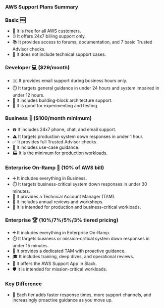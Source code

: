 ### AWS Support Plans Summary

### Basic 🆓
- 🧾 It is free for all AWS customers.
- ⏰ It offers 24x7 billing support only.
- 📚 It provides access to forums, documentation, and 7 basic Trusted Advisor checks.
- 🚫 It does not include technical support cases.

### Developer 💻 ($29/month)
- ✉️ It provides email support during business hours only.
- ⏱️ It targets general guidance in under 24 hours and system impaired in under 12 hours.
- 🧩 It includes building-block architecture support.
- 🧪 It is good for experimenting and testing.

### Business 💼 ($100/month minimum)
- ☎️ It includes 24x7 phone, chat, and email support.
- ⚠️ It targets production system down responses in under 1 hour.
- ✅ It provides full Trusted Advisor checks.
- 🧭 It includes use-case guidance.
- 🏭 It is the minimum for production workloads.

### Enterprise On-Ramp 🚀 (10% of AWS bill)
- ➕ It includes everything in Business.
- ⏱️ It targets business-critical system down responses in under 30 minutes.
- 👤 It provides a Technical Account Manager (TAM).
- 📆 It includes annual reviews and workshops.
- 🏢 It is intended for production and business-critical workloads.

### Enterprise 🏆 (10%/7%/5%/3% tiered pricing)
- ➕ It includes everything in Enterprise On-Ramp.
- ⏱️ It targets business or mission-critical system down responses in under 15 minutes.
- 🧭 It provides a dedicated TAM with proactive guidance.
- 🎓 It includes training, deep dives, and operational reviews.
- 💬 It offers the AWS Support App in Slack.
- 🛡️ It is intended for mission-critical workloads.

### Key Difference
- 🔁 Each tier adds faster response times, more support channels, and increasingly proactive guidance as you move up.
